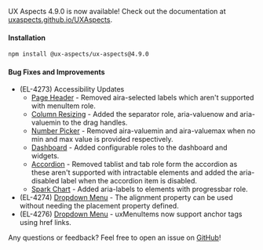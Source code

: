 UX Aspects 4.9.0 is now available! Check out the documentation at [uxaspects.github.io/UXAspects](https://uxaspects.github.io/UXAspects).

#### Installation
```bash
npm install @ux-aspects/ux-aspects@4.9.0
```

#### Bug Fixes and Improvements
* (EL-4273) Accessibility Updates
  * [Page Header](https://uxaspects.github.io/UXAspects/#/components/page-header) - Removed aira-selected labels which aren't supported with menuItem role.
  * [Column Resizing](https://uxaspects.github.io/UXAspects/#/components/tables#column-resizing) - Added the separator role, aria-valuenow and aria-valuemin to the drag handles.
  * [Number Picker](https://uxaspects.github.io/UXAspects/#/components/input-controls#number-picker) - Removed aira-valuemin and aira-valuemax when no min and max value is provided respectively.
  * [Dashboard](https://uxaspects.github.io/UXAspects/#/components/dashboard#dashboard) - Added configurable roles to the dashboard and widgets.
  * [Accordion](https://uxaspects.github.io/UXAspects/#/components/panels#accordion) - Removed tablist and tab role form the accordion as these aren't supported with intractable elements and added the aria-disabled label when the accordion item is disabled.
  * [Spark Chart](https://uxaspects.github.io/UXAspects/#/charts/spark-charts#spark-charts) - Added aria-labels to elements with progressbar role.
* (EL-4274) [Dropdown Menu](https://uxaspects.github.io/UXAspects/#/components/buttons#dropdowns) - The alignment property can be used without needing the placement property defined.
* (EL-4276) [Dropdown Menu](https://uxaspects.github.io/UXAspects/#/components/buttons#dropdowns) - uxMenuItems now support anchor tags using href links.

Any questions or feedback? Feel free to open an issue on [GitHub](https://github.com/UXAspects/UXAspects/issues)!